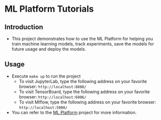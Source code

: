 # ML Platform Tutorials

## Introduction

- This project demonstrates how to use the ML Platform for helping you train machine learning models, track experiments, save the models for future usage and deploy the models.

## Usage

- Execute `make up` to run the project
  - To visit JupyterLab, type the following address on your favorite browser: `http://localhost:8888/`
  - To visit TensorBoard, type the following address on your favorite browser: `http://localhost:6006/`
  - To visit Mlflow, type the following address on your favorite browser: `http://localhost:5000/`
- You can refer to the [ML Platform](https://github.com/cyyeh/ml-platform) project for more information.
